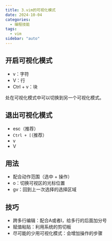 ```yaml
---
title: 3.vim的可视化模式
date: 2024-10-04
categories:
  - 编程技能
tags:
  - vim 
sidebar: "auto"
---
```


## 开启可视化模式
- v：字符
- V：行
- Ctrl + v：块

处在可视化模式中可以切换到另一个可视化模式。

## 退出可视化模式
- esc（推荐）
- `Ctrl + [`（推荐）
- v
- V

## 用法
- 配合动作范围（选中 + 操作）
- o：切换可视区的光标位置
- gv：回到上一次选择的选择区域

## 技巧
- 跨多行编辑：配合A或者I，给多行的后面加分号
- 赋值粘贴：利用系统的剪切板
- 尽可能的少用可视化模式：会增加操作的步骤
